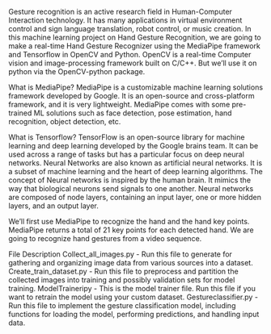 Gesture recognition is an active research field in Human-Computer Interaction technology. It has many applications in virtual environment control and sign language translation, robot control, or music creation. 
In this machine learning project on Hand Gesture Recognition, we are going to make a real-time Hand Gesture Recognizer using the MediaPipe framework and Tensorflow in OpenCV and Python.
OpenCV is a real-time Computer vision and image-processing framework built on C/C++. But we’ll use it on python via the OpenCV-python package.

What is MediaPipe? 
MediaPipe is a customizable machine learning solutions framework developed by Google. 
It is an open-source and cross-platform framework, and it is very lightweight. 
MediaPipe comes with some pre-trained ML solutions such as face detection, pose estimation, hand recognition, object detection, etc.

What is Tensorflow? 
TensorFlow is an open-source library for machine learning and deep learning developed by the Google brains team. It can be used across a range of tasks but has a particular focus on deep neural networks.
Neural Networks are also known as artificial neural networks. It is a subset of machine learning and the heart of deep learning algorithms. The concept of Neural networks is inspired by the human brain. 
It mimics the way that biological neurons send signals to one another. Neural networks are composed of node layers, containing an input layer, one or more hidden layers, and an output layer.

We’ll first use MediaPipe to recognize the hand and the hand key points. MediaPipe returns a total of 21 key points for each detected hand. We are going to recognize hand gestures from a video sequence. 

File Description
Collect_all_images.py - Run this file to generate for gathering and organizing image data from various sources into a dataset. 
Create_train_dataset.py - Run this file to preprocess and partition the collected images into training and possibly validation sets for model training. 
ModelTraineripy - This is the model trainer file. Run this file if you want to retrain the model using your custom dataset. 
Gestureclassifier.py - Run this file to implement the gesture classification model, including functions for loading the model, performing predictions, and handling input data.
